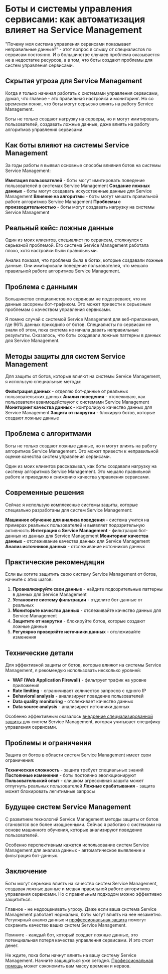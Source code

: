 ﻿# Боты и системы управления сервисами: как автоматизация влияет на Service Management

"Почему моя система управления сервисами показывает неправильные данные?" - этот вопрос я слышу от специалистов по сервисам постоянно. И в большинстве случаев проблема оказывается не в недостатке ресурсов, а в том, что боты создают проблемы для систем управления сервисами.

## Скрытая угроза для Service Management

Когда я только начинал работать с системами управления сервисами, думал, что главное - это правильная настройка и мониторинг. Но со временем понял, что боты могут серьезно влиять на работу Service Management.

Боты не только создают нагрузку на серверы, но и могут имитировать пользователей, создавать ложные данные, даже влиять на работу алгоритмов управления сервисами.

## Как боты влияют на системы Service Management

За годы работы я выявил основные способы влияния ботов на системы Service Management:

**Имитация пользователей** - боты могут имитировать поведение пользователей в системах Service Management
**Создание ложных данных** - боты могут создавать искусственные данные для Service Management
**Влияние на алгоритмы** - боты могут мешать правильной работе алгоритмов Service Management
**Проблемы с производительностью** - боты могут создавать нагрузку на системы Service Management

## Реальный кейс: ложные данные

Один из моих клиентов, специалист по сервисам, столкнулся с серьезной проблемой. Его система Service Management работала плохо, хотя настройки были правильными.

Анализ показал, что проблема была в ботах, которые создавали ложные данные. Они имитировали поведение пользователей, что мешало правильной работе алгоритмов Service Management.

## Проблема с данными

Большинство специалистов по сервисам не подозревают, что их данные засорены бот-трафиком. Это может привести к серьезным проблемам с качеством управления сервисами.

Я помню случай с системой Service Management для веб-приложения, где 96% данных приходило от ботов. Специалисты по сервисам не знали об этом, пока система не начала давать неправильные результаты. Оказалось, что боты создавали ложные паттерны в данных для Service Management.

## Методы защиты для систем Service Management

Для защиты от ботов, которые влияют на системы Service Management, я использую специальные методы:

**Фильтрация данных** - отделяю бот-данные от реальных пользовательских данных
**Анализ поведения** - отслеживаю, как пользователи взаимодействуют с системами Service Management
**Мониторинг качества данных** - контролирую качество данных для Service Management
**Защита от накрутки** - блокирую ботов, которые создают ложные данные

## Проблема с алгоритмами

Боты не только создают ложные данные, но и могут влиять на работу алгоритмов Service Management. Это может привести к неправильной оценке качества систем управления сервисами.

Один из моих клиентов рассказывал, как боты создавали нагрузку на систему алгоритмов Service Management. Это мешало правильной работе и приводило к снижению качества управления сервисами.

## Современные решения

Сейчас я использую комплексные системы защиты, которые специально разработаны для систем Service Management:

**Машинное обучение для анализа поведения** - система учится на примерах реальных пользователей и выявляет подозрительную активность
**Интеграция с Service Management** - фильтрация бот-данных из данных для Service Management
**Мониторинг качества данных** - отслеживание качества данных для Service Management
**Анализ источников данных** - отслеживание источников данных

## Практические рекомендации

Если вы хотите защитить свою систему Service Management от ботов, начните с этих шагов:

1. **Проанализируйте свои данные** - найдите подозрительные паттерны в данных для Service Management
2. **Установите систему фильтрации** - отделите бот-данные от реальных
3. **Мониторьте качество данных** - отслеживайте качество данных для Service Management
4. **Защитите от накрутки** - блокируйте ботов, которые создают ложные данные
5. **Регулярно проверяйте источники данных** - отслеживайте изменения

## Технические детали

Для эффективной защиты от ботов, которые влияют на системы Service Management, я рекомендую использовать несколько уровней:

- **WAF (Web Application Firewall)** - фильтрует трафик на уровне приложения
- **Rate limiting** - ограничивает количество запросов с одного IP
- **Behavioral analysis** - анализирует поведение пользователей
- **Data quality monitoring** - отслеживает качество данных
- **Data source analysis** - анализирует источники данных

Особенно эффективным оказалось [внедрение специализированной защиты](https://progaem.com/ustanovka-antibota-usluga-po-zashhite-ot-botov-vashih-sajtov-na-razlichnyh-cms-sistemah.html) для систем Service Management, которая учитывает специфику управления сервисами.

## Проблемы и ограничения

Защита от ботов в области систем Service Management имеет свои ограничения:

**Техническая сложность** - защита требует специальных знаний
**Постоянные изменения** - боты постоянно эволюционируют
**Пользовательский опыт** - слишком агрессивная защита может отпугнуть реальных пользователей
**Ложные срабатывания** - защита может блокировать легитимные запросы

## Будущее систем Service Management

С развитием технологий Service Management методы защиты от ботов становятся все более изощренными. Сейчас я работаю с системами на основе машинного обучения, которые анализируют поведение пользователей.

Особенно перспективным кажется использование систем Service Management для анализа данных - автоматическое выявление и фильтрация бот-данных.

## Заключение

Боты могут серьезно влиять на качество систем Service Management, создавая ложные данные и мешая правильной работе алгоритмов управления сервисами. Но с правильным подходом можно эффективно защититься.

Главное - не недооценивать угрозу. Даже если ваша система Service Management работает нормально, боты могут влиять на нее незаметно. Регулярный анализ данных и [профессиональная защита](https://progaem.com/ustanovka-antibota-usluga-po-zashhite-ot-botov-vashih-sajtov-na-razlichnyh-cms-sistemah.html) помогут сохранить качество ваших систем Service Management.

Помните - каждый бот, который создает ложные данные, это потенциальная потеря качества управления сервисами. И это стоит денег.

Не ждите, пока боты начнут влиять на вашу систему Service Management. Начните защищаться уже сегодня. [Профессиональная помощь](https://progaem.com/ustanovka-antibota-usluga-po-zashhite-ot-botov-vashih-sajtov-na-razlichnyh-cms-sistemah.html) может сэкономить вам массу времени и нервов.
